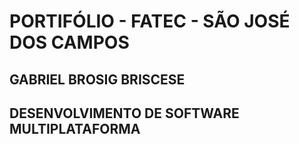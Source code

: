 # PORTIFÓLIO - FATEC - SÃO JOSÉ DOS CAMPOS

## GABRIEL BROSIG BRISCESE

## DESENVOLVIMENTO DE SOFTWARE MULTIPLATAFORMA